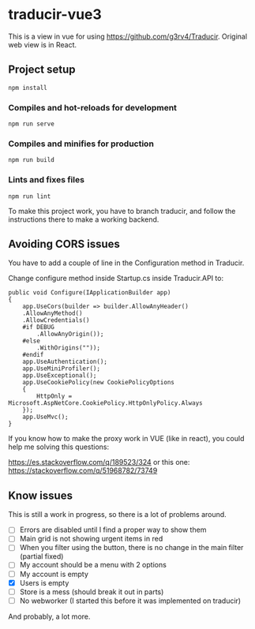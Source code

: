 # traducir-vue3

This is a view in vue for using https://github.com/g3rv4/Traducir. Original web view is in React. 

## Project setup
```
npm install
```

### Compiles and hot-reloads for development
```
npm run serve
```

### Compiles and minifies for production
```
npm run build
```

### Lints and fixes files
```
npm run lint
```
To make this project work, you have to branch traducir, and follow the instructions there to make a working backend. 

## Avoiding CORS issues

You have to add a couple of line in the Configuration method in Traducir. 

Change configure method inside Startup.cs inside Traducir.API to:

    public void Configure(IApplicationBuilder app)
    {
        app.UseCors(builder => builder.AllowAnyHeader()
        .AllowAnyMethod()
        .AllowCredentials()
        #if DEBUG
            .AllowAnyOrigin());
        #else
            .WithOrigins(""));
        #endif
        app.UseAuthentication();
        app.UseMiniProfiler();
        app.UseExceptional();
        app.UseCookiePolicy(new CookiePolicyOptions
        {
            HttpOnly = Microsoft.AspNetCore.CookiePolicy.HttpOnlyPolicy.Always
        });
        app.UseMvc();
    }
    
If you know how to make the proxy work in VUE (like in react), you could help me solving this questions:

https://es.stackoverflow.com/q/189523/324
or this one:
https://stackoverflow.com/q/51968782/73749

## Know issues

This is still a work in progress, so there is a lot of problems around.

- [ ] Errors are disabled until I find a proper way to show them
- [ ] Main grid is not showing urgent items in red
- [ ] When you filter using the button, there is no change in the main filter (partial fixed)
- [ ] My account should be a menu with 2 options
- [ ] My account is empty
- [X] Users is empty
- [ ] Store is a mess (should break it out in parts)
- [ ] No webworker (I started this before it was implemented on traducir)

And probably, a lot more.
